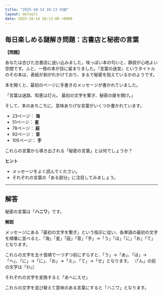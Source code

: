```yaml
---
title: "2025-10-14 16:13 の謎"
layout: default
date: 2025-10-14 16:13:00 +0900
---
```

## 毎日楽しめる謎解き問題：古書店と秘密の言葉

**【問題】**

あなたは古びた古書店に迷い込みました。埃っぽい本の匂いと、静寂が心地よい空間です。ふと、一冊の本が目に留まりました。『言葉の迷宮』というタイトルのその本は、表紙が剥がれかけており、まるで秘密を抱えているかのようです。

本を開くと、最初のページに手書きのメッセージが書かれていました。

「言葉は迷路、知恵は灯火。
最初の文字を繋ぎ、秘密の扉を開け。」

そして、本のあちこちに、意味ありげな言葉がいくつか書かれています。

*   23ページ： **海**
*   51ページ： **星**
*   78ページ： **庭**
*   92ページ： **音**
*   105ページ： **手**

これらの言葉から導き出される「秘密の言葉」とは何でしょうか？

**ヒント**

*   メッセージをよく読んでください。
*   それぞれの言葉の「ある部分」に注目してみましょう。

---

## 解答

秘密の言葉は「**ハニワ**」です。

**解説**

メッセージにある「最初の文字を繋ぎ」という指示に従い、各単語の最初の文字を順番に並べると、「海」「星」「庭」「音」「手」→「う」「ほ」「に」「お」「て」となります。

これらの文字を五十音順で一つずつ前にずらすと、「う」→「あ」、「ほ」→「へ」、「に」→「に」、「お」→「え」、「て」→「せ」となります。
（「ん」の前の文字は「わ」）

それぞれの文字を変換すると「あへにえせ」

これらの文字を並び替えて意味のある言葉にすると「ハニワ」となります。
